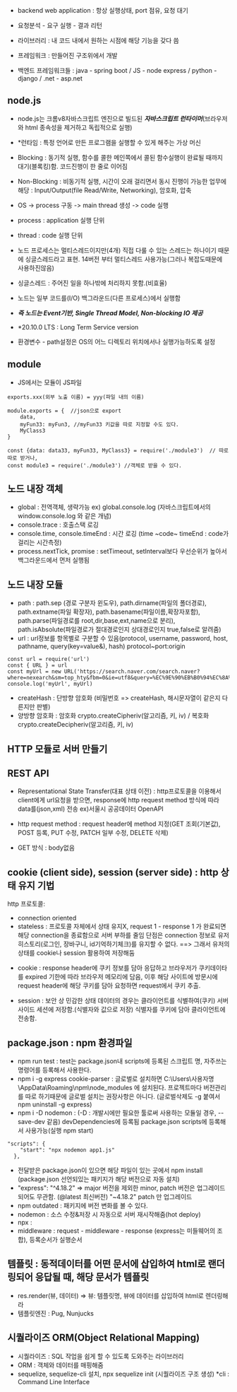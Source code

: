 * backend web application : 항상 실행상태, port 점유, 요청 대기 
* 요청분석 - 요구 실행 - 결과 리턴 

* 라이브러리 : 내 코드 내에서 원하는 시점에 해당 기능을 갖다 씀
* 프레임워크 : 만들어진 구조위에서 개발
* 백엔드 프레임워크들 : java - spring boot / JS - node express / python - django / .net - asp.net 

## node.js
* node.js는 크롬v8자바스크립트 엔진으로 빌드된 ***자바스크립트 런타이머***(브라우저와 html 종속성을 제거하고 독립적으로 실행)
* *런타임 : 특정 언어로 만든 프로그램을 실행할 수 있게 해주는 가상 머신

* Blocking : 동기적 실행, 함수를 콜한 메인쪽에서 콜된 함수실행이 완료될 때까지 대기(블록킹)함. 코드진행이 한 줄로 이어짐 
* Non-Blocking : 비동기적 실행, 시간이 오래 걸리면서 동시 진행이 가능한 업무에 해당 : Input/Output(file Read/Write, Networking), 암호화, 압축

* OS -> process 구동 -> main thread 생성 -> code 실행 
* process : application 실행 단위
* thread : code 실행 단위
* 노드 프로세스는 멀티스레드이지만(4개) 직접 다룰 수 있는 스레드는 하나이기 때문에 싱글스레드라고 표현. 14버전 부터 멀티스레드 사용가능(그러나 복잡도때문에 사용하진않음)
* 싱글스레드 : 주어진 일을 하나밖에 처리하지 못함.(비효율)
* 노드는 일부 코드를(I/O) 백그라운드(다른 프로세스)에서 실행함 
* ***즉 노드는 Event기반, Single Thread Model, Non-blocking IO 제공***

* *20.10.0 LTS : Long Term Service version
* 환경변수 - path설정은 OS의 어느 디렉토리 위치에서나 실행가능하도록 설정

## module
* JS에서는 모듈이 JS파일
```
exports.xxx(외부 노출 이름) = yyy(파일 내의 이름)
```
```
module.exports = {  //json으로 export
    data,
    myFun33: myFun3, //myFun33 키값을 따로 지정할 수도 있다.
    MyClass3
}
```
```
const {data: data33, myFun33, MyClass3} = require('./module3')  // 따로 따로 받거나,
const module3 = require('./module3') //객체로 받을 수 있다.
```
## 노드 내장 객체
* global : 전역객체, 생략가능 ex) global.console.log (자바스크립트에서의 window.console.log 와 같은 개념)
* console.trace : 호출스택 로깅 
* console.time, console.timeEnd : 시간 로깅 (time ~code~ timeEnd : code가 걸리는 시간측정)
* process.nextTick, promise : setTimeout, setInterval보다 우선순위가 높아서 백그라운드에서 먼저 실행됨 

## 노드 내장 모듈
* path : path.sep (경로 구분자 윈도우\), path.dirname(파일의 폴더경로), path.extname(파일 확장자), path.basename(파일이름,확장자포함), path.parse(파일경로를 root,dir,base,ext,name으로 분리), path.isAbsolute(파일경로가 절대경로인지 상대경로인지 true,false로 알려줌)
* url : url정보를 항목별로 구분할 수 있음(protocol, username, password, host, pathname, query(key=value&), hash) protocol~port:origin

```
const url = require('url')
const { URL } = url
const myUrl = new URL('https://search.naver.com/search.naver?where=nexearch&sm=top_hty&fbm=0&ie=utf8&query=%EC%9E%90%EB%B0%94%EC%8A%A4%ED%81%AC%EB%A6%BD%ED%8A%B8')
console.log('myUrl', myUrl)
```
* createHash : 단방향 암호화 (비밀번호 => createHash, 해시문자열이 같은지 다른지만 판별) 
* 양방향 암호화 : 암호화 crypto.createCipheriv(알고리즘, 키, iv) / 복호화 crypto.createDecipheriv(알고리즘, 키, iv)

## HTTP 모듈로 서버 만들기


## REST API 
* Representational State Transfer(대표 상태 이전) : http프로토콜을 이용해서 client에게 url요청을 받으면, 
response에 http request method 방식에 따라 data를(json,xml) 전송 ex)서울시 공공데이터 OpenAPI
* http request method : request header에 method 지정(GET 조회(기본값), POST 등록, PUT 수정, PATCH 일부 수정, DELETE 삭제)

* GET 방식 : body없음 

## cookie (client side), session (server side) : http 상태 유지 기법
http 프로토콜: 
- connection oriented
- stateless : 프로토콜 자체에서 상태 유지X, request 1 - response 1 가 완료되면 해당 connection을 종료함으로 서버 부하를 줄임
단점은 connection 정보로 유저 히스토리(로그인, 장바구니, id기억하기체크)를 유지할 수 없다. ==> 그래서 유저의 상태를 cookie나 session 활용하여 저장해둠

* cookie : response header에 쿠키 정보를 담아 응답하고 브라우저가 쿠키데이타를 expired 기한에 따라 브라우저 메모리에 담음, 이후 해당 사이트에 방문시에 request header에 해당 쿠키를 담아 요청하면 request에서 쿠키 추출.

* session : 보안 상 민감한 상태 데이터의 경우는 클라이언트를 식별하여(쿠키) 서버사이드 세션에 저장함.(식별자와 값으로 저장) 식별자를 쿠키에 담아 클라이언트에 전송함. 

## package.json : npm 환경파일 
* npm run test : test는 package.json내 scripts에 등록된 스크립트 명, 자주쓰는 명령어를 등록해서 사용한다.
* npm i -g express cookie-parser : 글로벌로 설치하면 C:\Users\사용자명\AppData\Roaming\npm\node_modules 에 설치된다. 프로젝트마다 버전관리를 따로 하기때문에 글로벌 설치는 권장사항은 아니다. (글로벌삭제도 -g 붙여서 npm uninstall -g express)
* npm i -D nodemon : (-D : 개발시에만 필요한 툴로써 사용하는 모듈일 경우, --save-dev 같음) devDependencies에 등록됨
package.json scripts에 등록해서 사용가능(실행 npm start)
```
"scripts": {
    "start": "npx nodemon app1.js"
  },
```
* 전달받은 package.json이 있으면 해당 파일이 있는 곳에서 npm install (package.json 선언되있는 패키지가 해당 버전으로 자동 설치)
* "express": "^4.18.2" => major 버전을 제외한 minor, patch 버전은 업그레이드 되어도 무관함. (@latest 최신버전) "~4.18.2" patch 만 업그레이드 
* npm outdated : 패키지에 버전 변화를 볼 수 있다.
* nodemon : 소스 수정&저장 시 자동으로 서버 재시작해줌(hot deploy)
* npx : 
* middleware : request - middleware - response (express는 미들웨어의 조합), 등록순서가 실행순서

## 템플릿 : 동적데이터를 어떤 문서에 삽입하여 html로 랜더링되어 응답될 때, 해당 문서가 템플릿
* res.render(뷰, 데이터) => 뷰: 템플릿명, 뷰에 데이터를 삽입하여 html로 렌더링해라 
* 템플릿엔진 : Pug, Nunjucks

## 시퀄라이즈 ORM(Object Relational Mapping) 
- 시퀄라이즈 : SQL 작업을 쉽게 할 수 있도록 도와주는 라이브러리
- ORM : 객체와 데이터를 매핑해줌
- sequelize, sequelize-cli 설치, npx sequelize init (시퀄라이즈 구조 생성) 
*cli : Command Line Interface
